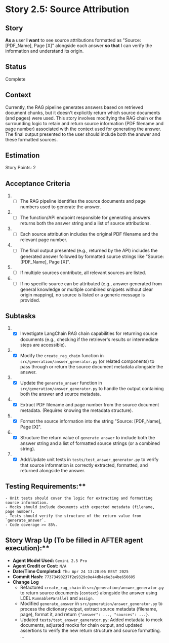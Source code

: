 # Story 2.5: Source Attribution

## Story

**As a** user
**I want** to see source attributions formatted as "Source: [PDF_Name], Page [X]" alongside each answer
**so that** I can verify the information and understand its origin.

## Status

Complete

## Context

Currently, the RAG pipeline generates answers based on retrieved document chunks, but it doesn't explicitly return which source documents (and pages) were used. This story involves modifying the RAG chain or the surrounding logic to retain and return source information (PDF filename and page number) associated with the context used for generating the answer. The final output presented to the user should include both the answer and these formatted sources.

## Estimation

Story Points: 2

## Acceptance Criteria

1. - [ ] The RAG pipeline identifies the source documents and page numbers used to generate the answer.
2. - [ ] The function/API endpoint responsible for generating answers returns both the answer string and a list of source attributions.
3. - [ ] Each source attribution includes the original PDF filename and the relevant page number.
4. - [ ] The final output presented (e.g., returned by the API) includes the generated answer followed by formatted source strings like "Source: [PDF_Name], Page [X]".
5. - [ ] If multiple sources contribute, all relevant sources are listed.
6. - [ ] If no specific source can be attributed (e.g., answer generated from general knowledge or multiple combined snippets without clear origin mapping), no source is listed or a generic message is provided.

## Subtasks

1. - [x] Investigate LangChain RAG chain capabilities for returning source documents (e.g., checking if the retriever's results or intermediate steps are accessible).
2. - [x] Modify the `create_rag_chain` function in `src/generation/answer_generator.py` (or related components) to pass through or return the source document metadata alongside the answer.
3. - [x] Update the `generate_answer` function in `src/generation/answer_generator.py` to handle the output containing both the answer and source metadata.
4. - [x] Extract PDF filename and page number from the source document metadata. (Requires knowing the metadata structure).
5. - [x] Format the source information into the string "Source: [PDF_Name], Page [X]".
6. - [x] Structure the return value of `generate_answer` to include both the answer string and a list of formatted source strings (or a combined string).
7. - [x] Add/Update unit tests in `tests/test_answer_generator.py` to verify that source information is correctly extracted, formatted, and returned alongside the answer.

## Testing Requirements:**

    - Unit tests should cover the logic for extracting and formatting source information.
    - Mocks should include documents with expected metadata (filename, page number).
    - Tests should verify the structure of the return value from `generate_answer`.
    - Code coverage >= 85%.

## Story Wrap Up (To be filled in AFTER agent execution):**

- **Agent Model Used:** `Gemini 2.5 Pro`
- **Agent Credit or Cost:** `N/A`
- **Date/Time Completed:** `Thu Apr 24 13:20:06 EEST 2025`
- **Commit Hash:** `77373490237f2e9329c0e44db4e6e3a4be656605`
- **Change Log**
  - Refactored `create_rag_chain` in `src/generation/answer_generator.py` to return source documents (`context`) alongside the answer using LCEL `RunnableParallel` and `assign`.
  - Modified `generate_answer` in `src/generation/answer_generator.py` to process the dictionary output, extract source metadata (filename, page), format it, and return `{"answer": ..., "sources": ...}`.
  - Updated `tests/test_answer_generator.py`: Added metadata to mock documents, adjusted mocks for chain output, and updated assertions to verify the new return structure and source formatting.
    ... 